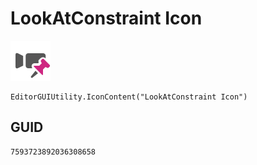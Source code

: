 # LookAtConstraint Icon
![](/img/LookAtConstraint%20Icon.png)

``` CSharp
EditorGUIUtility.IconContent("LookAtConstraint Icon")
```
## GUID
```
7593723892036308658
```
